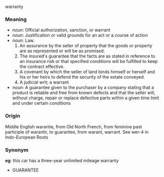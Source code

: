 warranty
### Meaning
+ _noun_: Official authorization, sanction, or warrant
+ _noun_: Justification or valid grounds for an act or a course of action
+ _noun_: Law.
   1. An assurance by the seller of property that the goods or property are as represented or will be as promised.
   2. The insured's guarantee that the facts are as stated in reference to an insurance risk or that specified conditions will be fulfilled to keep the contract effective.
   3. A covenant by which the seller of land binds himself or herself and his or her heirs to defend the security of the estate conveyed.
   4. A judicial writ; a warrant
+ _noun_: A guarantee given to the purchaser by a company stating that a product is reliable and free from known defects and that the seller will, without charge, repair or replace defective parts within a given time limit and under certain conditions

### Origin

Middle English warantie, from Old North French, from feminine past participle of warantir, to guarantee, from warant, warrant. See wer-4 in Indo-European Roots

### Synonym

__eg__: this car has a three-year unlimited mileage warranty

+ GUARANTEE


